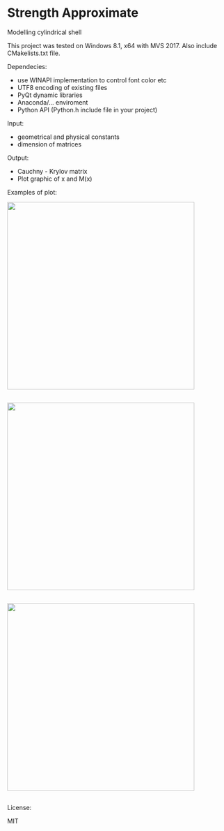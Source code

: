 # Strength Approximate

Modelling cylindrical shell

This project was tested on Windows 8.1, x64 with MVS 2017.
Also include CMakelists.txt file.

Dependecies:

- use WINAPI implementation to control font color etc
- UTF8 encoding of existing files
- PyQt dynamic libraries
- Anaconda/... enviroment
- Python API (Python.h include file in your project)

Input:

- geometrical and physical constants
- dimension of matrices

Output:

- Cauchny - Krylov matrix
- Plot graphic of x and M(x)

Examples of plot:

<pre>
<a href="https://github.com/NuclearRazor/strength_approximate/blob/master/common/img/fig_max.png"><img src="https://github.com/NuclearRazor/strength_approximate/blob/master/common/img/fig_max.png" align="middle" height="430">
</a>
</pre>


<pre>
<a href="https://github.com/NuclearRazor/strength_approximate/blob/master/common/img/fig_osc.png"><img src="https://github.com/NuclearRazor/strength_approximate/blob/master/common/img/fig_osc.png" align="middle" height="430">
</a>
</pre>


<pre>
<a href="https://github.com/NuclearRazor/strength_approximate/blob/master/common/img/fig_sec.png"><img src="https://github.com/NuclearRazor/strength_approximate/blob/master/common/img/fig_sec.png" align="middle" height="430">
</a>
</pre>

License:

MIT
